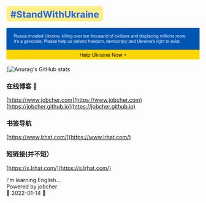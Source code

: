 [![StandWithUkraine](https://raw.githubusercontent.com/vshymanskyy/StandWithUkraine/main/badges/StandWithUkraine.svg)](https://github.com/vshymanskyy/StandWithUkraine/blob/main/docs/README.md)  
  
[![Stand With Ukraine](https://raw.githubusercontent.com/vshymanskyy/StandWithUkraine/main/banner2-direct.svg)](https://vshymanskyy.github.io/StandWithUkraine/)  

[![Anurag's GitHub stats](https://github-readme-stats.vercel.app/api?username=jobcher&show_icons=true&theme=radical)
### 在线博客 👋
[https://www.jobcher.com](https://www.jobcher.com)  
[https://jobcher.github.io](https://jobcher.github.io)  

### 书签导航
[https://www.lrhat.com/](https://www.lrhat.com/)

### 短链接(并不短）
[https://s.lrhat.com/](https://s.lrhat.com/)

I'm learning English...  
Powered by jobcher  
🔭 2022-01-14 🔭
<!--
**jobcher/jobcher** is a ✨ _special_ ✨ repository because its `README.md` (this file) appears on your GitHub profile.

Here are some ideas to get you started:

- 🔭 I’m currently working on ...
- 🌱 I’m currently learning ...
- 👯 I’m looking to collaborate on ...
- 🤔 I’m looking for help with ...
- 💬 Ask me about ...
- 📫 How to reach me: ...
- 😄 Pronouns: ...
- ⚡ Fun fact: ...
-->
